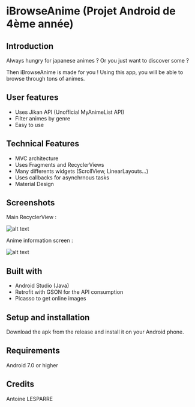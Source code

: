 # iBrowseAnime (Projet Android de 4ème année)
## Introduction
Always hungry for japanese animes ? Or you just want to discover some ?

Then iBrowseAnime is made for you ! Using this app, you will be able to browse through tons of animes.

## User features
- Uses Jikan API (Unofficial MyAnimeList API)
- Filter animes by genre
- Easy to use

## Technical Features
- MVC architecture
- Uses Fragments and RecyclerViews
- Many differents widgets (ScrollView, LinearLayouts...)
- Uses callbacks for asynchrnous tasks
- Material Design

## Screenshots
Main RecyclerView :

![alt text](https://i.imgur.com/Scg4xqh.jpg "Main List")

Anime information screen :

![alt text](https://i.imgur.com/PtsFbpT.jpg "Info Screen")

## Built with
- Android Studio (Java)
- Retrofit with GSON for the API consumption
- Picasso to get online images

## Setup and installation
Download the apk from the release and install it on your Android phone.

## Requirements
Android 7.0 or higher

## Credits
Antoine LESPARRE
